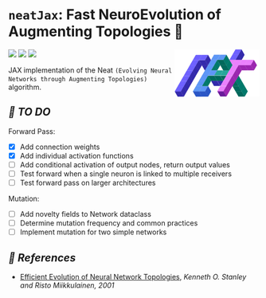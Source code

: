 <!-- # ***🧬 Neat JAX*** -->
# `neatJax`: Fast NeuroEvolution of Augmenting Topologies 🪸

<center>
    <img src="https://raw.githubusercontent.com/RPegoud/neat-jax/2d8fe31de24a1af26b90cab1722f6803c7d04567/images/Neat%20logo.svg?token=AOPYRH6UJEB6QXS5H26YVX3FZCJ26" width="170" align="right"/>
</center>

<a href= "https://github.com/psf/black">
<img src="https://img.shields.io/badge/code%20style-black-000000.svg" /></a>
<a href="https://github.com/RPegoud/jym/blob/main/LICENSE">
<img src="https://img.shields.io/github/license/RPegoud/jym" /></a>
<a href="https://github.com/astral-sh/ruff">
<img src="https://img.shields.io/endpoint?url=https://raw.githubusercontent.com/charliermarsh/ruff/main/assets/badge/v2.json"/></a>

JAX implementation of the Neat ``(Evolving Neural Networks through Augmenting Topologies)`` algorithm.

## ***🚀 TO DO***

Forward Pass:

* [x] Add connection weights
* [x] Add individual activation functions
* [ ] Add conditional activation of output nodes, return output values
* [ ] Test forward when a single neuron is linked to multiple receivers
* [ ] Test forward pass on larger architectures

Mutation:

* [ ] Add novelty fields to Network dataclass
* [ ] Determine mutation frequency and common practices
* [ ] Implement mutation for two simple networks

## ***📝 References***

* [Efficient Evolution of Neural Network Topologies](https://nn.cs.utexas.edu/downloads/papers/stanley.cec02.pdf), *Kenneth O. Stanley and Risto Miikkulainen, 2001*
